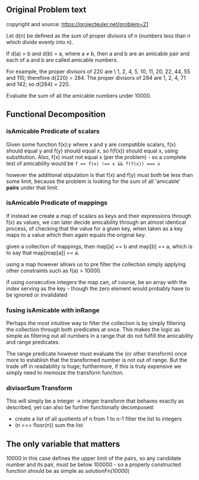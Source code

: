 ## Original Problem text

copyright and source: <https://projecteuler.net/problem=21>

Let d(n) be defined as the sum of proper divisors of n (numbers less than n
which divide evenly into n).

If d(a) = b and d(b) = a, where a ≠ b, then a and b are an amicable pair and
each of a and b are called amicable numbers.

For example, the proper divisors of 220 are \ 1, 2, 4, 5, 10, 11, 20, 22, 44, 55
and 110; therefore d(220) = 284. The proper divisors of 284 are 1, 2, 4, 71 and
142; so d(284) = 220.

Evaluate the sum of all the amicable numbers under 10000.

## Functional Decomposition

### isAmicable Predicate of scalars

Given some function f(x):y where x and y are compatible scalars, f(x) should
equal y and f(y) should equal x, so f(f(x)) should equal x, using substitution.
Also, f(x) must not equal x (per the problem) - so a complete test of amicability
would be `f => f(x) !== x && f(f(x)) === x`

however the additional stipulation is that f(x) and f(y) must *both* be less
than some limit, because the problem is looking for the sum of all 'amicable'
**pairs** under that limit.

### isAmicable Predicate of mappings

If instead we create a map of scalars as keys and their expressions through f(x)
as values, we can later decide amicability through an almost identical process,
of checking that the value for a given key, when taken as a key maps to a value
which then again equals the original key.

given a collection of mappings, then map[a] == b and map[b] == a, which is to
say that map[map[a]] == a.

using a map however allows us to pre filter the collection simply applying other
constraints such as f(a) > 10000.

if using consecutive integers the map can, of course, be an array with the index
serving as the key - though the zero element would probably have to  be ignored
or invalidated  

### fusing isAmicable with inRange

Perhaps the most intuitive way to filter the collection is by simply filtering
the collection through both predicates at once.  This makes the logic as simple
as filtering out all numbers in a range that do not fulfill the amicability and
range predicates.   

The range predicate however must evaluate the (or other transform) once more to
establish that the transformed number is not out of range.  But the trade off in
readability is huge; furthermore, if this is truly expensive we simply need to
memoize the transform function.  

### divisorSum Transform

This will simply be a integer -> integer transform that behaves exactly as
described, yet can also be further functionally decomposed:

- create a list of all quotients of n from 1 to n-1 filter the list to integers
- (n === floor(n)) sum the list

## The only variable that matters

10000 in this case defines the upper limit of the pairs, so any candidate number
and its pair, must be below 100000 - so a properly constructed function
should be as simple as solutionFn(10000)

